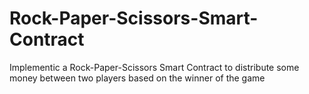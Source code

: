 # Rock-Paper-Scissors-Smart-Contract
Implementic a Rock-Paper-Scissors Smart Contract to distribute some money between two players based on the winner of the game
